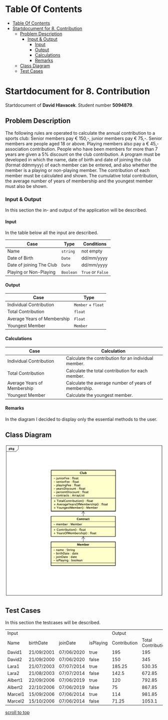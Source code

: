 # Table Of Contents

- [Table Of Contents](#table-of-contents)
- [Startdocument for 8. Contribution](#startdocument-for-8-contribution)
  * [Problem Description](#problem-description)
    + [Input & Output](#input---output)
      - [Input](#input)
      - [Output](#output)
      - [Calculations](#calculations)
      - [Remarks](#remarks)
  * [Class Diagram](#class-diagram)
  * [Test Cases](#test-cases)
      
# Startdocument for 8. Contribution

Startdocument of **David Hlavacek**. Student number **5094879**.

## Problem Description

The following rules are operated to calculate the annual contribution to a
sports club: Senior members pay € 150,-, junior members pay € 75,-. Senior
members are people aged 18 or above. Playing members also pay a € 45,-
association contribution. People who have been members for more than 7
years are given a 5% discount on the club contribution.
A program must be developed in which the name, date of birth and date of
joining the club (format ddmmyyy) of each member can be entered, and also
whether the member is a playing or non-playing member. The contribution
of each member must be calculated and shown. The cumulative total contribution, the average number of years of membership and the youngest member
must also be shown. 

### Input & Output

In this section the in- and output of the application will be described.

#### Input

In the table below all the input are described.

|Case|Type|Conditions|
|----|----|----------|
|Name|`string`|not empty|
|Date of Birth|`Date`|dd/mm/yyyy|
|Date of joining The Club|`Date`|dd/mm/yyyy|
|Playing or Non-Playing|`Boolean`|`True` or `False`|

#### Output

|Case|Type|
|----|----|
|Individual Contribution|`Member` + `float`|
|Total Contribution|`float`|
|Average Years of Membership|`Float`|
|Youngest Member|`Member`|

#### Calculations

| Case              | Calculation                        |
| ----------------- | ---------------------------------- |
|Individual Contribution|Calculate the contribution for an individual member.|
|Total Contribution|Calculate the total contribution for each member.|
|Average Years of Membership|Calculate the average number of years of membership.|
|Youngest Member|Calculate the youngest member.|

#### Remarks

In the diagram I decided to display only the essential methods to the user.

## Class Diagram

![Class Diagram](images/classdiagram.png)

## Test Cases

In this section the testcases will be described.

<table>
		<tr>
			<td colspan="4">Input                                     </td>
			<td colspan="4">Output                                                                   </td>
		</tr>
		<tr>
			<td> Name </td>
			<td> birthDate </td>
			<td> joinDate </td>
			<td> isPlaying   </td>
			<td> Contribution </td>
			<td> Total Contribution </td>
			<td> Youngest Member </td>
			<td> Average Membership </td>
		</tr>
		<tr>
			<td>David1 </td>
			<td>21/09/2001 </td>
			<td>07/06/2020 </td>
			<td> true</td>
			<td> 195</td>
			<td> 195</td>
			<td> David1</td>
			<td> -</td>
		</tr>
		<tr>
			<td>David2 </td>
			<td>21/09/2000 </td>
			<td>07/06/2020 </td>
			<td> false</td>
			<td> 150</td>
			<td> 345</td>
			<td> David1</td>
			<td> -</td>
		</tr>
		<tr>
			<td>Lara1 </td>
			<td>21/07/2003 </td>
			<td>07/07/2014 </td>
			<td> true</td>
			<td> 185.25</td>
			<td> 530.35</td>
			<td> Lara1</td>
			<td> -</td>
		</tr>
		<tr>
			<td>Lara2 </td>
			<td>21/08/2003 </td>
			<td>07/07/2014 </td>
			<td> false</td>
			<td> 142.5</td>
			<td> 672.85</td>
			<td> Lara2</td>
			<td> -</td>
		</tr>
		<tr>
			<td>Albert1 </td>
			<td>22/09/2006 </td>
			<td>07/06/2019 </td>
			<td> true</td>
			<td> 120</td>
			<td> 792.85</td>
			<td> Albert1</td>
			<td> -</td>
		</tr>
		<tr>
			<td>Albert2 </td>
			<td>22/10/2006 </td>
			<td>07/06/2019 </td>
			<td> false</td>
			<td> 75</td>
			<td> 867.85</td>
			<td> Albert2</td>
			<td> -</td>
		</tr>
		<tr>
			<td>Marcel1 </td>
			<td>15/09/2006 </td>
			<td>07/06/2014 </td>
			<td> true</td>
			<td> 114</td>
			<td> 981.85</td>
			<td> Albert2</td>
			<td> -</td>
		</tr>
		<tr>
			<td>Marcel2 </td>
			<td>15/10/2006 </td>
			<td>07/06/2014 </td>
			<td> false</td>
			<td> 71.25</td>
			<td> 1053.1</td>
			<td> Albert2</td>
			<td> -</td>
		</tr>
</table>

[scroll to top](#table-of-contents)
